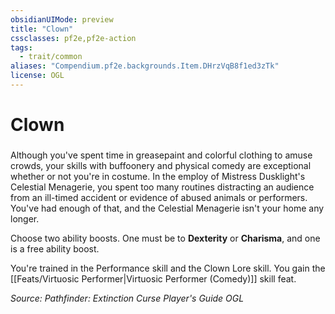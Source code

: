 ```yaml
---
obsidianUIMode: preview
title: "Clown"
cssclasses: pf2e,pf2e-action
tags:
  - trait/common
aliases: "Compendium.pf2e.backgrounds.Item.DHrzVqB8f1ed3zTk"
license: OGL
---
```

# Clown

### 






Although you've spent time in greasepaint and colorful clothing to amuse crowds, your skills with buffoonery and physical comedy are exceptional whether or not you're in costume. In the employ of Mistress Dusklight's Celestial Menagerie, you spent too many routines distracting an audience from an ill-timed accident or evidence of abused animals or performers. You've had enough of that, and the Celestial Menagerie isn't your home any longer.

Choose two ability boosts. One must be to **Dexterity** or **Charisma**, and one is a free ability boost.

You're trained in the Performance skill and the Clown Lore skill. You gain the [[Feats/Virtuosic Performer|Virtuosic Performer (Comedy)]] skill feat.

*Source: Pathfinder: Extinction Curse Player's Guide*
*OGL*